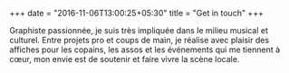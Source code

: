 +++
date = "2016-11-06T13:00:25+05:30"
title = "Get in touch"
+++

Graphiste passionnée, je suis très impliquée dans le milieu musical et culturel. Entre projets pro et coups de main, je réalise avec plaisir des affiches pour les copains, les assos et les événements qui me tiennent à cœur, mon envie est de soutenir et faire vivre la scène locale.

